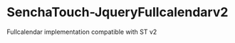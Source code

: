 SenchaTouch-JqueryFullcalendarv2
================================

Fullcalendar implementation  compatible with  ST  v2